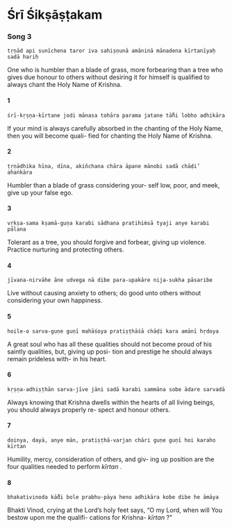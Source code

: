 # Śrī Śikṣāṣṭakam

### Song 3

    tṛṇād api sunīchena taror iva sahiṣṇunā amāninā mānadena kīrtanīyaḥ sadā hariḥ

One who is humbler than a blade of grass, more forbearing than a tree who gives due honour to others without desiring it for himself is qualified to always chant the Holy Name of Krishna.

#### 1

    śrī-kṛṣṇa-kīrtane jodi mānasa tohāra parama jatane tā̐hi lobho adhikāra

If your mind is always carefully absorbed in the chanting of the Holy Name, then you will become quali- fied for chanting the Holy Name of Krishna.

#### 2

    ṭṛṇādhika hīna, dīna, akiñchana chāra āpane mānobi sadā chāḍi’ ahaṅkāra

Humbler than a blade of grass considering your- self low, poor, and meek, give up your false ego.

#### 3

    vṛkṣa-sama kṣamā-guṇa karabi sādhana pratihiṁsā tyaji anye karabi pālana

Tolerant as a tree, you should forgive and forbear, giving up violence. Practice nurturing and protecting others.

#### 4

    jīvana-nirvāhe āne udvega nā dibe para-upakāre nija-sukha pāsaribe

Live without causing anxiety to others; do good unto others without considering your own happiness.

#### 5

    hoile-o sarva-guṇe guṇī mahāśoya pratiṣṭhāśā chāḍi kara amānī hṛdoya

A great soul who has all these qualities should not become proud of his saintly qualities, but, giving up posi- tion and prestige he should always remain prideless with- in his heart.

#### 6

    kṛṣṇa-adhiṣṭhān sarva-jīve jāni sadā karabi sammāna sobe ādare sarvadā

Always knowing that Krishna dwells within the hearts of all living beings, you should always properly re- spect and honour others.

#### 7

    doinya, dayā, anye mān, pratiṣṭhā-varjan chāri guṇe guṇī hoi karaho kīrtan

Humility, mercy, consideration of others, and giv- ing up position are the four qualities needed to perform *kīrtan* .

#### 8

    bhakativinoda kā̐di bole prabhu-pāya heno adhikāra kobe dibe he āmāya

Bhakti Vinod, crying at the Lord’s holy feet says, “O my Lord, when will You bestow upon me the qualifi- cations for Krishna- *kīrtan* ?”

